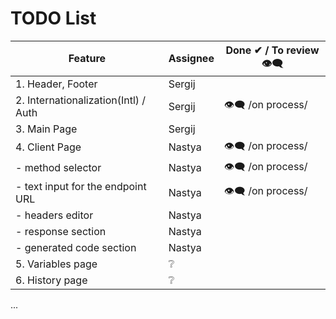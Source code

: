 # TODO List

| Feature                              | Assignee | Done ✔ / To review 👁‍🗨 |
| ------------------------------------ | -------- | ---------------------- |
| 1. Header, Footer                    | Sergij   |
| 2. Internationalization(Intl) / Auth | Sergij   | 👁‍🗨 /on process/        |
| 3. Main Page                         | Sergij   |
| 4. Client Page                       | Nastya   | 👁‍🗨 /on process/        |
| - method selector                    | Nastya   | 👁‍🗨 /on process/        |
| - text input for the endpoint URL    | Nastya   | 👁‍🗨 /on process/        |
| - headers editor                     | Nastya   |
| - response section                   | Nastya   |
| - generated code section             | Nastya   |
| 5. Variables page                    | ❔       |
| 6. History page                      | ❔       |

...
